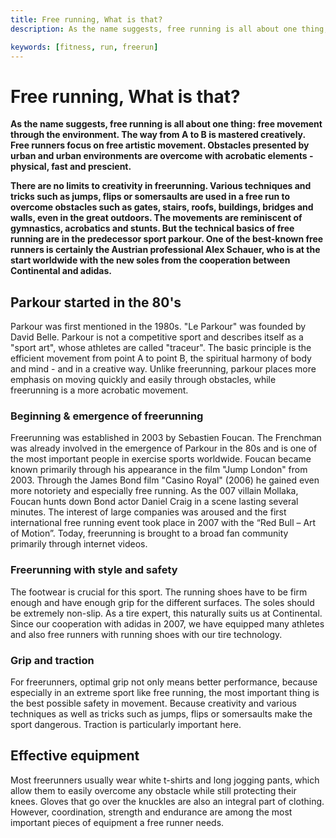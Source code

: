 ```yaml
---
title: Free running, What is that?
description: As the name suggests, free running is all about one thing, free movement through the environment. The way from A to B is mastered creatively. Free runners focus on free artistic movement. Obstacles presented by city and urban environments are overcome with acrobatic elements

keywords: [fitness, run, freerun]
---
```


# Free running, What is that?

<keywords-vue :keywords="keywords"></keywords-vue>

**As the name suggests, free running is all about one thing: free movement through the environment. The way from A to B is mastered creatively. Free runners focus on free artistic movement. Obstacles presented by urban and urban environments are overcome with acrobatic elements - physical, fast and prescient.**

**There are no limits to creativity in freerunning. Various techniques and tricks such as jumps, flips or somersaults are used in a free run to overcome obstacles such as gates, stairs, roofs, buildings, bridges and walls, even in the great outdoors. The movements are reminiscent of gymnastics, acrobatics and stunts. But the technical basics of free running are in the predecessor sport parkour. One of the best-known free runners is certainly the Austrian professional Alex Schauer, who is at the start worldwide with the new soles from the cooperation between Continental and adidas.**



## Parkour started in the 80's

Parkour was first mentioned in the 1980s. "Le Parkour" was founded by David Belle. Parkour is not a competitive sport and describes itself as a "sport art", whose athletes are called "traceur". The basic principle is the efficient movement from point A to point B, the spiritual harmony of body and mind - and in a creative way. Unlike freerunning, parkour places more emphasis on moving quickly and easily through obstacles, while freerunning is a more acrobatic movement.

### Beginning & emergence of freerunning

Freerunning was established in 2003 by Sebastien Foucan. The Frenchman was already involved in the emergence of Parkour in the 80s and is one of the most important people in exercise sports worldwide. Foucan became known primarily through his appearance in the film "Jump London" from 2003. Through the James Bond film "Casino Royal" (2006) he gained even more notoriety and especially free running. As the 007 villain Mollaka, Foucan hunts down Bond actor Daniel Craig in a scene lasting several minutes. The interest of large companies was aroused and the first international free running event took place in 2007 with the “Red Bull – Art of Motion”. Today, freerunning is brought to a broad fan community primarily through internet videos.

### Freerunning with style and safety

The footwear is crucial for this sport. The running shoes have to be firm enough and have enough grip for the different surfaces. The soles should be extremely non-slip. As a tire expert, this naturally suits us at Continental. Since our cooperation with adidas in 2007, we have equipped many athletes and also free runners with running shoes with our tire technology.

### Grip and traction

For freerunners, optimal grip not only means better performance, because especially in an extreme sport like free running, the most important thing is the best possible safety in movement. Because creativity and various techniques as well as tricks such as jumps, flips or somersaults make the sport dangerous. Traction is particularly important here.

## Effective equipment

Most freerunners usually wear white t-shirts and long jogging pants, which allow them to easily overcome any obstacle while still protecting their knees. Gloves that go over the knuckles are also an integral part of clothing. However, coordination, strength and endurance are among the most important pieces of equipment a free runner needs.